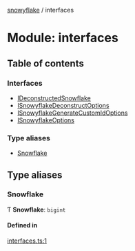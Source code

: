 [snowyflake](../README.md) / interfaces

# Module: interfaces

## Table of contents

### Interfaces

- [IDeconstructedSnowflake](../interfaces/interfaces.ideconstructedsnowflake.md)
- [ISnowyflakeDeconstructOptions](../interfaces/interfaces.isnowyflakedeconstructoptions.md)
- [ISnowyflakeGenerateCustomIdOptions](../interfaces/interfaces.isnowyflakegeneratecustomidoptions.md)
- [ISnowyflakeOptions](../interfaces/interfaces.isnowyflakeoptions.md)

### Type aliases

- [Snowflake](interfaces.md#snowflake)

## Type aliases

### Snowflake

Ƭ **Snowflake**: `bigint`

#### Defined in

[interfaces.ts:1](https://github.com/negezor/snowyflake/blob/0ed6110/src/interfaces.ts#L1)
